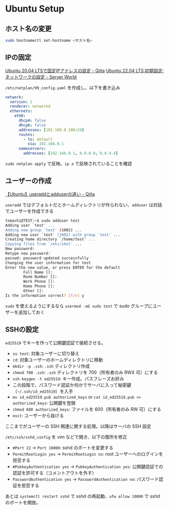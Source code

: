# Ubuntu Setup

## ホスト名の変更

```bash
sudo hostnamectl set-hostname <ホスト名>
```

## IPの固定

[Ubuntu 20.04 LTSで固定IPアドレスの設定 - Qiita](https://qiita.com/zen3/items/757f96cbe522a9ad397d)
[Ubuntu 22.04 LTS:初期設定:ネットワークの設定 - Server World](https://www.server-world.info/query?os=Ubuntu_22.04&p=initial_conf&f=3)

`/etc/netplan/99_config.yaml` を作成し、以下を書き込み

```yaml
network:
  version: 2
  renderer: networkd
  ethernets:
    eth0:
      dhcp4: false
      dhcp6: false
      addresses: [192.168.0.100/24]
      routes:
        - to: default
          via: 192.168.0.1
      nameservers:
        addresses: [192.168.0.1, 8.8.8.8, 8.8.4.4]
```

`sudo netplan apply` で反映。`ip a` で反映されていることを確認

## ユーザーの作成

[【Ubuntu】useraddとadduserの違い - Qiita](https://qiita.com/kaitoland/items/386ebc94c3efa17bbecb)

`useradd` ではデフォルトだとホームディレクトリが作られない、`adduser` は対話でユーザーを作成できる

```bash
tomachi@TEST:~$ sudo adduser test
Adding user `test' ...
Adding new group `test' (1002) ...
Adding new user `test' (1002) with group `test' ...
Creating home directory `/home/test' ...
Copying files from `/etc/skel' ...
New password:
Retype new password:
passwd: password updated successfully
Changing the user information for test
Enter the new value, or press ENTER for the default
        Full Name []:
        Room Number []:
        Work Phone []:
        Home Phone []:
        Other []:
Is the information correct? [Y/n] y
```

`sudo` を使えるようにするなら `usermod -aG sudo test` で sudo グループにユーザーを追加しておく

## SSHの設定

`ed25519` でキーを作って公開鍵認証で接続させる。

- `su test`: 対象ユーザーに切り替え
- `cd`: 対象ユーザーのホームディレクトリに移動
- `mkdir -p .ssh`: `.ssh` ディレクトリ作成
- `chmod 700 .ssh`: `.ssh` ディレクトリを 700（所有者のみ RWX 可）にする
- `ssh-keygen -t ed25519`: キー作成。パスフレーズお好み
- この段階で、パスワード認証か何かでサーバに入って秘密鍵（`~/.ssh/id_ed25519`）を入手
- `mv id_ed25519.pub authorized_keys` or `cat id_ed25519.pub >> authorized_keys`: 公開鍵を登録
- `chmod 600 authorized_keys`: ファイルを 600（所有者のみ RW 可）にする
- `exit`: ユーザーから抜ける

ここまでがユーザーの SSH 関連に関する処理。以降はサーバの SSH 設定

`/etc/ssh/sshd_config` を vim などで開き、以下の箇所を修正

- `#Port 22` → `Port 10000`: sshd のポートを変更する
- `PermitRootLogin yes` → `PermitRootLogin no`: root ユーザーへのログインを拒否する
- `#PubkeyAuthentication yes` → `PubkeyAuthentication yes`: 公開鍵認証での認証を許可する（コメントアウトを外す）
- `PasswordAuthentication yes` → `PasswordAuthentication no`: パスワード認証を拒否する

あとは `systemctl restart sshd` で sshd の再起動、`ufw allow 10000` で sshd のポートを開放。
